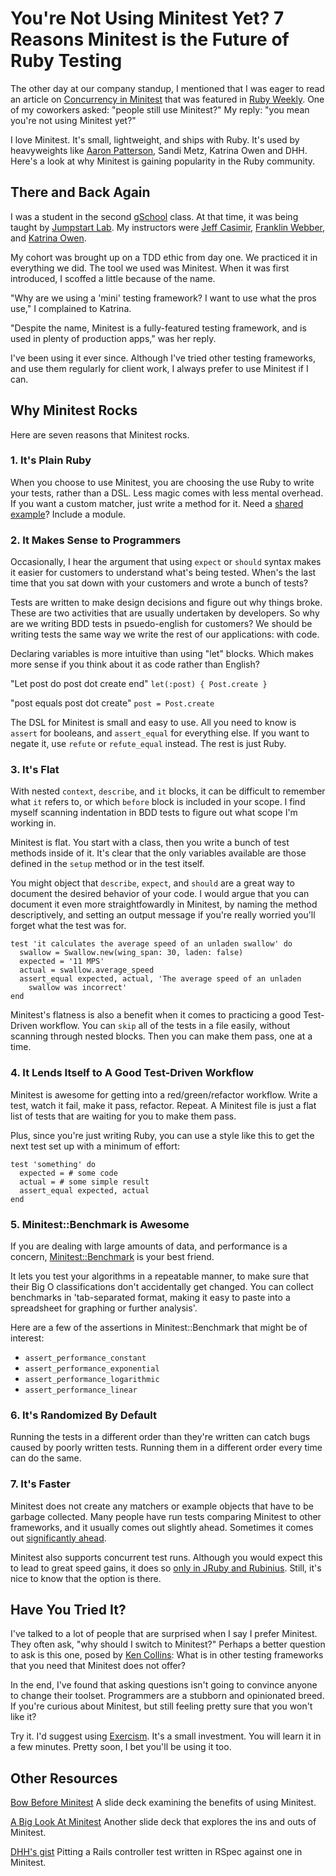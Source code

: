 # You're Not Using Minitest Yet? 7 Reasons Minitest is the Future of Ruby Testing

The other day at our company standup, I mentioned that I was eager to
read an article on [Concurrency in Minitest](http://chriskottom.com/blog/2014/10/exploring-minitest-concurrency/)
that was featured in [Ruby Weekly](http://rubyweekly.com/issues/216). One of my
coworkers asked: "people still use Minitest?" My reply: "you mean you're not
using Minitest yet?"

I love Minitest. It's small, lightweight, and ships with Ruby.
It's used by heavyweights like [Aaron Patterson](http://rubyrogues.com/001-rr-testing-practices-and-tools/),
Sandi Metz, Katrina Owen and DHH.  Here's a look at why Minitest is gaining
popularity in the Ruby community.

## There and Back Again

I was a student in the second [gSchool](http://www.galvanize.it/school/) class. At
that time, it was being taught by [Jumpstart Lab](http://jumpstartlab.com/).
My instructors were [Jeff Casimir](https://twitter.com/j3), [Franklin Webber](https://twitter.com/franklinwebber), and [Katrina Owen](https://twitter.com/kytrinyx).

My cohort was brought up on a TDD ethic from day one. We practiced it in everything
we did. The tool we used was Minitest. When it was first introduced, I scoffed a little
because of the name.

"Why are we using a 'mini' testing framework?  I want to use what the pros use,"
I complained to Katrina.

"Despite the name, Minitest is a fully-featured testing framework, and is used
in plenty of production apps," was her reply.

I've been using it ever since. Although I've tried other testing
frameworks, and use them regularly for client work, I always prefer to
use Minitest if I can.

## Why Minitest Rocks

Here are seven reasons that Minitest rocks.

### 1. It's Plain Ruby

When you choose to use Minitest, you are choosing the use Ruby to write
your tests, rather than a DSL. Less magic comes with less mental
overhead. If you want a custom matcher, just write a method for it. Need
a [shared example](https://canaryup.com/blog/shared-examples-with-minitest)? Include a module.


### 2. It Makes Sense to Programmers

Occasionally, I hear the argument that using `expect` or `should` syntax
makes it easier for customers to understand what's being tested. When's
the last time that you sat down with your customers and wrote a bunch of
tests?

Tests are written to make design decisions and figure out why things broke. These are
two activities that are usually undertaken by developers. So why are we
writing BDD tests in psuedo-english for customers? We should be writing tests the
same way we write the rest of our applications: with code.

Declaring variables is more intuitive than using "let" blocks. Which
makes more sense if you think about it as code rather than English?

"Let post do post dot create end"
`let(:post) { Post.create }`

"post equals post dot create"
`post = Post.create`

The DSL for Minitest is small and easy to use. All you need to know is `assert` for booleans,
and `assert_equal` for everything else. If you want to negate it, use
`refute` or `refute_equal` instead. The rest is just Ruby.

### 3. It's Flat

With nested `context`, `describe`, and `it` blocks, it can be difficult
to remember what `it` refers to, or which `before` block is included in
your scope. I find myself scanning indentation in BDD tests to figure
out what scope I'm working in.

Minitest is flat. You start with a class, then you write a bunch of test
methods inside of it. It's clear that the only variables available are
those defined in the `setup` method or in the test itself.

You might object that `describe`, `expect`, and `should` are a great way
to document the desired behavior of your code. I would argue that you
can document it even more straightfowardly in Minitest, by naming the
method descriptively, and setting an output message if you're really
worried you'll forget what the test was for.

```
test 'it calculates the average speed of an unladen swallow' do
  swallow = Swallow.new(wing_span: 30, laden: false)
  expected = '11 MPS'
  actual = swallow.average_speed
  assert_equal expected, actual, 'The average speed of an unladen
    swallow was incorrect'
end
```

Minitest's flatness is also a benefit when it comes to practicing a good
Test-Driven workflow. You can `skip` all of the tests in a file easily,
without scanning through nested blocks. Then you can make them pass, one
at a time.

### 4. It Lends Itself to A Good Test-Driven Workflow

Minitest is awesome for getting into a red/green/refactor workflow.
Write a test, watch it fail, make it pass, refactor. Repeat. A Minitest
file is just a flat list of tests that are waiting for you to make them
pass.

Plus, since you're just writing Ruby, you can use a style like this to get the
next test set up with a minimum of effort:

```
test 'something' do
  expected = # some code
  actual = # some simple result
  assert_equal expected, actual
end
```

### 5. Minitest::Benchmark is Awesome

If you are dealing with large amounts of data, and performance is
a concern, [Minitest::Benchmark](https://github.com/seattlerb/minitest/blob/master/lib/minitest/benchmark.rb) is your best friend.

It lets you test your algorithms in a repeatable manner, to make sure
that their Big O classifications don't accidentally get changed. You can
collect benchmarks in 'tab-separated format, making it
easy to paste into a spreadsheet for graphing or further
analysis'.

Here are a few of the assertions in Minitest::Benchmark that might be of
interest:

- `assert_performance_constant`
- `assert_performance_exponential`
- `assert_performance_logarithmic`
- `assert_performance_linear`

### 6. It's Randomized By Default

Running the tests in a different order than they're written can catch bugs
caused by poorly written tests. Running them in a different order every
time can do the same.

### 7. It's Faster

Minitest does not create any matchers or example objects that have to be
garbage collected. Many people have run tests comparing Minitest to
other frameworks, and it usually comes out slightly ahead. Sometimes it
comes out [significantly ahead](http://blog.rawonrails.com/2012/01/very-cursory-test-of-rspec-28-speed.html).

Minitest also supports concurrent test runs. Although you would expect
this to lead to great speed gains, it does so [only in JRuby and Rubinius](http://chriskottom.com/blog/2014/10/exploring-minitest-concurrency/).
Still, it's nice to know that the option is there.

## Have You Tried It?

I've talked to a lot of people that are surprised when I say I prefer Minitest. They
often ask, "why should I switch to Minitest?" Perhaps a better question to ask is
this one, posed by [Ken Collins](https://github.com/metaskills/holy_grail_harness/issues/3):
What is in other testing frameworks that you need that Minitest does not offer?

In the end, I've found that asking questions isn't going to convince
anyone to change their toolset. Programmers are a stubborn and
opinionated breed. If you're curious about Minitest, but still feeling
pretty sure that you won't like it?

Try it. I'd suggest using [Exercism](http://exercism.io/getting-started). It's a small investment. You will learn it in a few minutes.
Pretty soon, I bet you'll be using it too.

## Other Resources

[Bow Before Minitest](https://speakerdeck.com/ahawkins/bow-before-minitest)
A slide deck examining the benefits of using Minitest.

[A Big Look At Minitest](http://www.slideshare.net/markykang/minitest-2013-0910)
Another slide deck that explores the ins and outs of Minitest.

[DHH's gist](https://gist.github.com/dhh/893027)
Pitting a Rails controller test written in RSpec against one in Minitest.

